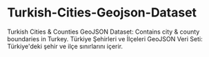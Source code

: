 # Turkish-Cities-Geojson-Dataset
Turkish Cities &amp; Counties GeoJSON Dataset: Contains city &amp; county boundaries in Turkey. Türkiye Şehirleri ve İlçeleri GeoJSON Veri Seti: Türkiye'deki şehir ve ilçe sınırlarını içerir. 
